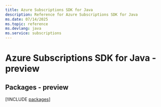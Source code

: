 ```yaml
---
title: Azure Subscriptions SDK for Java
description: Reference for Azure Subscriptions SDK for Java
ms.date: 07/14/2025
ms.topic: reference
ms.devlang: java
ms.service: subscriptions
---
```

# Azure Subscriptions SDK for Java - preview
## Packages - preview
[!INCLUDE [packages](subscriptions-index.md)]